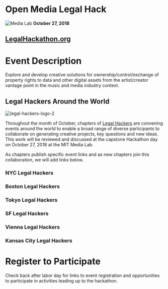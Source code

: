 # Open Media Legal Hack
![Media Lab](https://user-images.githubusercontent.com/2357755/44622493-65657780-a887-11e8-82fa-14e605fd49f3.png)
**October 27, 2018**

## [LegalHackathon.org](http://LegalHackathon.org)

# Event Description

Explore and develop creative solutions for ownership/control/exchange of property rights to data and other digital assets from the artist/creator vantage point in the music and media industry context.

## Legal Hackers Around the World

![legal-hackers-logo-2](https://user-images.githubusercontent.com/2357755/44622490-626a8700-a887-11e8-8e37-7a426d0eab7e.png)

Throughout the month of October, chapters of [Legal Hackers](http://legalhackers.org) are convening events around the world to enable a broad range of diverse participants to collaborate on generating creative projects, key questions and new ideas.  This work will be reviewed and discussed at the capstone Hackathon day on October 27, 2018 at the MIT Media Lab.  

As chapters publish specific event links and as new chapters join this collaboration, we will add links below.  

### NYC Legal Hackers

### Boston Legal Hackers

### Tokyo Legal Hackers

### SF Legal Hackers

### Vienna Legal Hackers

### Kansas City Legal Hackers


# Register to Participate

Check back after labor day for links to event registration and opportunities to participate in activities leading up to the hackathon. 
